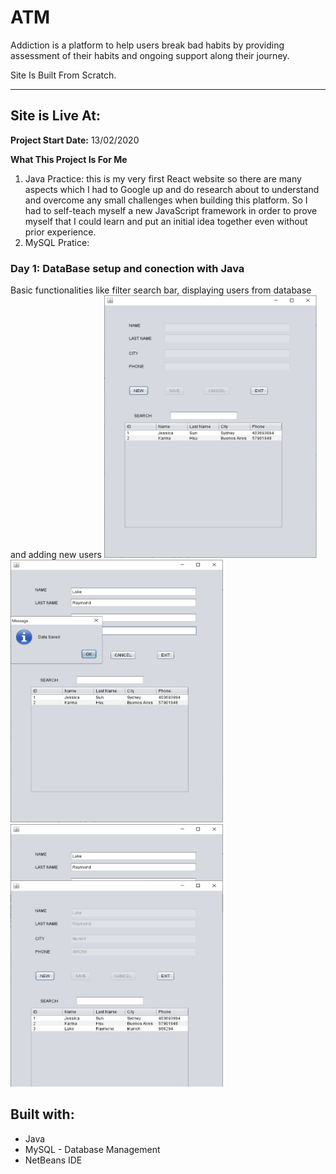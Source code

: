 # ATM
Addiction is a platform to help users break bad habits by providing assessment of their habits and ongoing support along their journey.

Site Is Built From Scratch.

***

## Site is Live At:

**Project Start Date:** 13/02/2020

**What This Project Is For Me**
1) Java Practice: this is my very first React website so there are many aspects which I had to Google up and do research about to understand and overcome any small challenges when building this platform. So I had to self-teach myself a new JavaScript framework in order to prove myself that I could learn and put an initial idea together even without prior experience.
2) MySQL Pratice:

### Day 1: DataBase setup and conection with Java
Basic functionalities like filter search bar, displaying users from database and adding new users
<img src="img/pic1.png" height="420" width="340">
<img src="img/pic2.png" height="420" width="340">
<img src="img/pic3.png" height="420" width="340">

## Built with:
* Java
* MySQL - Database Management
* NetBeans IDE
